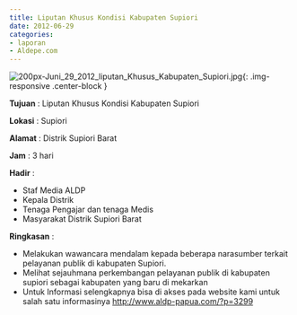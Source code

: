 ```yaml
---
title: Liputan Khusus Kondisi Kabupaten Supiori
date: 2012-06-29
categories:
- laporan
- Aldepe.com
---
```

![200px-Juni_29_2012_liputan_Khusus_Kabupaten_Supiori.jpg](/uploads/200px-Juni_29_2012_liputan_Khusus_Kabupaten_Supiori.jpg){: .img-responsive .center-block }

**Tujuan** : Liputan Khusus Kondisi Kabupaten Supiori

**Lokasi** : Supiori

**Alamat** : Distrik Supiori Barat

**Jam** : 3 hari

**Hadir** : 
* Staf Media ALDP
* Kepala Distrik
* Tenaga Pengajar dan tenaga Medis
* Masyarakat Distrik Supiori Barat

**Ringkasan** : 
* Melakukan wawancara mendalam kepada beberapa narasumber terkait pelayanan publik di kabupaten Supiori.
* Melihat sejauhmana perkembangan pelayanan publik di kabupaten supiori sebagai kabupaten yang baru di mekarkan
* Untuk Informasi selengkapnya bisa di akses pada website kami untuk salah satu informasinya http://www.aldp-papua.com/?p=3299
